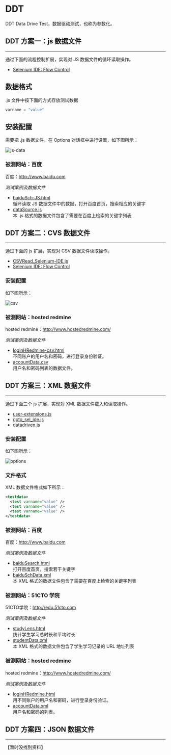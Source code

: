 # DDT

DDT Data Drive Test，数据驱动测试，也称为参数化。

## DDT 方案一：js 数据文件

---

通过下面的流程控制扩展，实现对 JS 数据文件的循环读取操作。

- [Selenium IDE: Flow Control](https://addons.mozilla.org/en-US/firefox/addon/flow-control/)

## 数据格式

.js 文件中按下面的方式存放测试数据

```javascript
varname = "value"
```

## 安装配置

需要把 .js 数据文件，在 Options 对话框中进行设置，如下图所示：

![js-data](images/js-data.png)

### 被测网站：百度

百度：http://www.baidu.com

_测试案例及数据文件_

- [baiduSch-JS.html](baiduSch-JS.html)  
  循环读取 JS 数据文件中的数据，打开百度首页，搜索相应的关键字
- [dataSource.js](dataSource.js)  
  本 .js 格式的数据文件包含了需要在百度上检索的关键字列表
  
## DDT 方案二：CVS 数据文件 

---

通过下面的 js 扩展，实现对 CSV 数据文件读取操作。

- [CSVRead_Selenium-IDE.js](CSVRead_Selenium-IDE.js) 
- [Selenium IDE: Flow Control](https://addons.mozilla.org/en-US/firefox/addon/flow-control/)

### 安装配置

如下图所示：

![csv](images/csv.png)

### 被测网站：hosted redmine

hosted redmine：http://www.hostedredmine.com/

_测试案例及数据文件_

- [loginHRedmine-csv.html](loginHRedmine-csv.html)  
  不同账户的用户名和密码，进行登录身份验证。
- [accountData.csv](accountData.csv)  
  用户名和密码列表的数据文件。  
  
## DDT 方案三：XML 数据文件

---
通过下面三个 js 扩展，实现对 XML 数据文件载入和读取操作。

- [user-extensions.js](user-extensions.js)
- [goto_sel_ide.js](goto_sel_ide.js)
- [datadriven.js](datadriven.js) 

### 安装配置

如下图所示：

![options](images/options.png)

### 文件格式

XML 数据文件格式如下所示：

```xml
<testdata>
  <test varname="value" />
  <test varname="value" />
  <test varname="value" />
</testdata>
```

### 被测网站：百度

百度：http://www.baidu.com

_测试案例及数据文件_

- [baiduSearch.html](baiduSearch.html)  
  打开百度首页，搜索若干关键字
- [baiduSchData.xml](baiduSchData.xml)  
  本 XML 格式的数据文件包含了需要在百度上检索的关键字列表

### 被测网站：51CTO 学院

51CTO学院：http://edu.51cto.com

_测试案例及数据文件_

- [studyLens.html](studyLens.html)  
  统计学生学习总时长和平均时长
- [studentData.xml](studentData.xml)   
  本 XML 格式的数据文件包含了学生学习记录的 URL 地址列表 

### 被测网站：hosted redmine

hosted redmine：http://www.hostedredmine.com/

_测试案例及数据文件_

- [loginHRedmine.html](loginHRedmine.html)  
  用不同账户的用户名和密码，进行登录身份验证。  
- [accountData.xml](accountData.xml)  
  用户名和密码的列表。


## DDT 方案四：JSON 数据文件

---
【暂时没找到资料】
